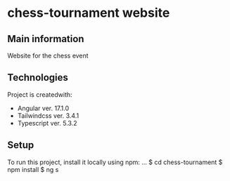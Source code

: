 # chess-tournament website

## Main information
Website for the chess event 

## Technologies
Project is createdwith:
* Angular ver. 17.1.0
* Tailwindcss ver. 3.4.1
* Typescript ver. 5.3.2

## Setup
To run this project, install it locally using npm:
...
$ cd chess-tournament
$ npm install
$ ng s